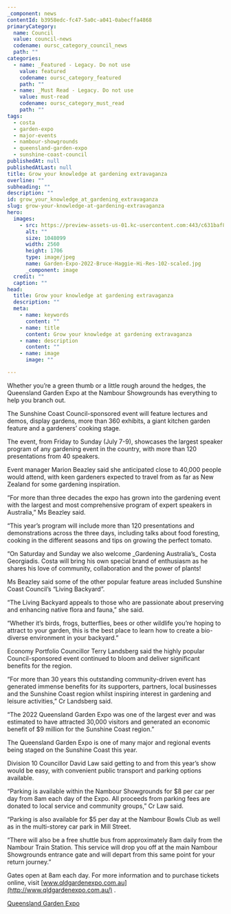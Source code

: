 ```yaml
---
_component: news
contentId: b3958edc-fc47-5a0c-a041-0abecffa4868
primaryCategory:
  name: Council
  value: council-news
  codename: oursc_category_council_news
  path: ""
categories:
  - name: _Featured - Legacy. Do not use
    value: featured
    codename: oursc_category_featured
    path: ""
  - name: _Must Read - Legacy. Do not use
    value: must-read
    codename: oursc_category_must_read
    path: ""
tags:
  - costa
  - garden-expo
  - major-events
  - nambour-showgrounds
  - queensland-garden-expo
  - sunshine-coast-council
publishedAt: null
publishedAtLast: null
title: Grow your knowledge at gardening extravaganza
overline: ""
subheading: ""
description: ""
id: grow_your_knowledge_at_gardening_extravaganza
slug: grow-your-knowledge-at-gardening-extravaganza
hero:
  images:
    - src: https://preview-assets-us-01.kc-usercontent.com:443/c631baf8-1b46-001f-580c-d0001b68b4a8/b019f4fc-d4ec-4b31-8535-54cbb644b6e4/Garden-Expo-2022-Bruce-Haggie-Hi-Res-102-scaled.jpg
      alt: ""
      size: 1048099
      width: 2560
      height: 1706
      type: image/jpeg
      name: Garden-Expo-2022-Bruce-Haggie-Hi-Res-102-scaled.jpg
      _component: image
  credit: ""
  caption: ""
head:
  title: Grow your knowledge at gardening extravaganza
  description: ""
  meta:
    - name: keywords
      content: ""
    - name: title
      content: Grow your knowledge at gardening extravaganza
    - name: description
      content: ""
    - name: image
      image: ""

---
```

Whether you’re a green thumb or a little rough around the hedges, the Queensland Garden Expo at the Nambour Showgrounds has everything to help you branch out.

The Sunshine Coast Council-sponsored event will feature lectures and demos, display gardens, more than 360 exhibits, a giant kitchen garden feature and a gardeners’ cooking stage.

The event, from Friday to Sunday (July 7-9), showcases the largest speaker program of any gardening event in the country, with more than 120 presentations from 40 speakers.

Event manager Marion Beazley said she anticipated close to 40,000 people would attend, with keen gardeners expected to travel from as far as New Zealand for some gardening inspiration.

“For more than three decades the expo has grown into the gardening event with the largest and most comprehensive program of expert speakers in Australia,” Ms Beazley said.

“This year’s program will include more than 120 presentations and demonstrations across the three days, including talks about food foresting, cooking in the different seasons and tips on growing the perfect tomato.

“On Saturday and Sunday we also welcome \_Gardening Australia’s\_ Costa Georgiadis. Costa will bring his own special brand of enthusiasm as he shares his love of community, collaboration and the power of plants!

Ms Beazley said some of the other popular feature areas included Sunshine Coast Council’s “Living Backyard”.

“The Living Backyard appeals to those who are passionate about preserving and enhancing native flora and fauna,” she said.

“Whether it’s birds, frogs, butterflies, bees or other wildlife you’re hoping to attract to your garden, this is the best place to learn how to create a bio-diverse environment in your backyard.”

Economy Portfolio Councillor Terry Landsberg said the highly popular Council-sponsored event continued to bloom and deliver significant benefits for the region.

“For more than 30 years this outstanding community-driven event has generated immense benefits for its supporters, partners, local businesses and the Sunshine Coast region whilst inspiring interest in gardening and leisure activities,” Cr Landsberg said.

“The 2022 Queensland Garden Expo was one of the largest ever and was estimated to have attracted 30,000 visitors and generated an economic benefit of $9 million for the Sunshine Coast region.”

The Queensland Garden Expo is one of many major and regional events being staged on the Sunshine Coast this year.

Division 10 Councillor David Law said getting to and from this year’s show would be easy, with convenient public transport and parking options available.

“Parking is available within the Nambour Showgrounds for $8 per car per day from 8am each day of the Expo. All proceeds from parking fees are donated to local service and community groups,” Cr Law said.

“Parking is also available for $5 per day at the Nambour Bowls Club as well as in the multi-storey car park in Mill Street.

“There will also be a free shuttle bus from approximately 8am daily from the Nambour Train Station. This service will drop you off at the main Nambour Showgrounds entrance gate and will depart from this same point for your return journey.”

Gates open at 8am each day. For more information and to purchase tickets online, visit [www.qldgardenexpo.com.au](http://www.qldgardenexpo.com.au/)
.

[Queensland Garden Expo](http://www.qldgardenexpo.com.au/)
